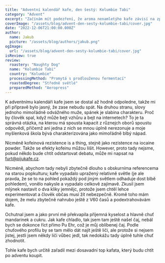 ```yaml
---
title: "Adventní kalendář kafe, den šestý: Kolumbie Tabi"
category: "Advent"
excerpt: "Začínám mít podezření, že aroma nenamletýho kafe závisí na způsobu zpracování. Je to takovej ten moment, kdy to je přece jasný, že to spolu bude souviset, ale dojde vám to až v momentě, kdy vám to dojde. Hm. Dává tahle věta vůbec smysl? Dejme tomu, že jo, koneckonců je tenhle blog jenom technologický demo Reactu, na kterým shodou okolností hipsteřim kolem kafe. Ad hipsterism: snad první kafe, který chutnalo po mandarinkách a ač by to mohlo působit jako ezoterická zkušenost, bylo super. Jaký jsem měl další myšlenky?"
coverImage: "/assets/blog/advent-den-sesty-kolumbie-tabi/cover.jpg"
date: "2022-12-06T21:00:00.000Z"
author:
  name: Jakub
  picture: "/assets/blog/authors/jakub.png"
ogImage:
  url: "/assets/blog/advent-den-sesty-kolumbie-tabi/cover.jpg"
isReview: true
review:
  roastery: "Naughty Dog"
  name: "Kolumbie Tabi"
  country: "Kolumbie"
  processingMethod: "Promytá s prodlouženou fermentací"
  roastedDegree: "Středně světlé"
  preparedMethod: "Aeropress"
---
```


K adventnímu kalendáři kafe jsem se dostal až hodně odpoledne, takže mi při přípravě bylo jasný, že zase nebudu spát. Na druhou stranu, slovy jednoho mimořádně odvážného muže, spánek je slabina charakteru. Proč by člověk spal, když může bejt vzhůru a bejt na internetech? To je ta správná otázka, na kterou má spousta kapacit z různejch oborů spoustu odpovědí, přičemž ani jedna z nich se mnou úplně nerezonuje a moje myšlenková škola bývá charakterizována jako mimořádně blbý nápad.

Nicméně kofeinová rezistence is a thing, stejně jako rezistence na iocaine powder. Takže se efekty kofeinu můžou lišit. However, proto tady nejsme, pokud někdo bude chtít odstartovat debatu, může mi napsat na [furt@pijukafe.cz](mailto:furt@pijukafe.cz).

Nicméně, abychom tady nebyli zbytečně dlouho s obskurníma referencema na starou popkulturu; kafe vypadalo upražený relativně světle (je ale pravda, že se to na pohled pokaždý pod jiným světlem odhaduje dost blbě pohledem), vonělo nakysle a vypadalo celkově zajímavě. Zkusil jsem mlýnek nastavit o dva kliky jemnějc, protože jsem chtěl lehce experimentovat a člověk občas musí žít nebezpečně. Kromě toho mám dojem, že melu zbytečně nahrubo ještě z V60 časů a podextrahovávám kafe.

Ochutnal jsem a jako první mě překvapila příjemná kyselost a hlavně chuť mandarinek a cukru. Jak kafe chladlo, tak jsem tam ještě našel čaj, nebál bych se dokonce říct přímo Pu Ehr, což je můj oblíbenej čaj. Podle chuťového profilu by se tam mělo dát najít ještě liči, ale protože si nejsem jistej, jestli jsem někdy liči vůbec jedl, tak nedokážu tady úplně tuhle chuť zhodnotit.

Tohle kafe bych určitě zařadil mezi dosavadní top kafata, který budu chtít po adventu koupit.
